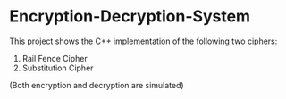 # Encryption-Decryption-System
This project shows the C++ implementation of the following two ciphers:

1. Rail Fence Cipher                         
2. Substitution Cipher 

(Both encryption and decryption are simulated)
